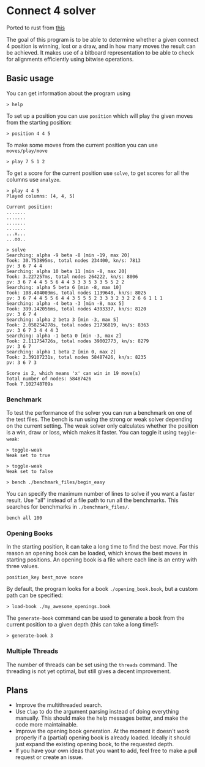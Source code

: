 # Connect 4 solver

Ported to rust from [this](https://github.com/PascalPons/connect4)

The goal of this program is to be able to determine whether a given connect 4 position is winning, lost or a draw, and in how many moves the result can be achieved. It makes use of a bitboard representation to be able to check for alignments efficiently using bitwise operations.

## Basic usage

You can get information about the program using

```terminal
> help
```

To set up a position you can use `position` which will play the given moves from the starting position:

```terminal
> position 4 4 5
```

To make some moves from the current position you can use `moves/play/move`

```terminal
> play 7 5 1 2
```

To get a score for the current position use `solve`, to get scores for all the columns use `analyze`.

```terminal
> play 4 4 5
Played columns: [4, 4, 5]

Current position:
.......
.......
.......
.......
...x...
...oo..

> solve
Searching: alpha -9 beta -8 [min -19, max 20]
Took: 30.753895ms, total nodes 234400, kn/s: 7813
pv: 3 6 7 4 4 
Searching: alpha 10 beta 11 [min -8, max 20]
Took: 3.227257ms, total nodes 264222, kn/s: 8006
pv: 3 6 7 4 4 5 5 6 4 4 3 3 3 5 3 3 5 5 2 2 
Searching: alpha 5 beta 6 [min -8, max 10]
Took: 108.404003ms, total nodes 1139648, kn/s: 8025
pv: 3 6 7 4 4 5 5 6 4 4 3 5 5 5 2 3 3 3 2 3 2 2 6 6 1 1 1 
Searching: alpha -4 beta -3 [min -8, max 5]
Took: 399.142056ms, total nodes 4393337, kn/s: 8120
pv: 3 6 7 4 
Searching: alpha 2 beta 3 [min -3, max 5]
Took: 2.058254278s, total nodes 21736819, kn/s: 8363
pv: 3 6 7 3 4 4 4 3 
Searching: alpha -1 beta 0 [min -3, max 2]
Took: 2.111754726s, total nodes 39002773, kn/s: 8279
pv: 3 6 7 
Searching: alpha 1 beta 2 [min 0, max 2]
Took: 2.39107231s, total nodes 58487426, kn/s: 8235
pv: 3 6 7 3 

Score is 2, which means 'x' can win in 19 move(s)
Total number of nodes: 58487426
Took 7.102748709s
```

### Benchmark

To test the performance of the solver you can run a benchmark on one of the test files. The bench is run using the strong or weak solver depending on the current setting. The weak solver only calculates whether the position is a win, draw or loss, which makes it faster. You can toggle it using `toggle-weak`:

```terminal
> toggle-weak
Weak set to true

> toggle-weak
Weak set to false

> bench ./benchmark_files/begin_easy
```

You can specify the maximum number of lines to solve if you want a faster result. Use "all" instead of a file path to run all the benchmarks. This searches for benchmarks in `./benchmark_files/`.

```terminal
bench all 100
```

### Opening Books

In the starting position, it can take a long time to find the best move. For this reason an opening book can be loaded, which knows the best moves in starting positions. An opening book is a file where each line is an entry with three values.

```terminal
position_key best_move score
```

By default, the program looks for a book `./opening_book.book`, but a custom path can be specified:

```terminal
> load-book ./my_awesome_openings.book
```

The `generate-book` command can be used to generate a book from the current position to a given depth (this can take a long time!):

```terminal
> generate-book 3
```

### Multiple Threads

The number of threads can be set using the `threads` command. The threading is not yet optimal, but still gives a decent improvement.

## Plans

- Improve the multithreaded search.
- Use `Clap` to do the argument parsing instead of doing everything manually. This should make the help messages better, and make the code more maintainable.
- Improve the opening book generation. At the moment it doesn't work properly if a (partial) opening book is already loaded. Ideally it should just expand the existing opening book, to the requested depth.
- If you have your own ideas that you want to add, feel free to make a pull request or create an issue.

